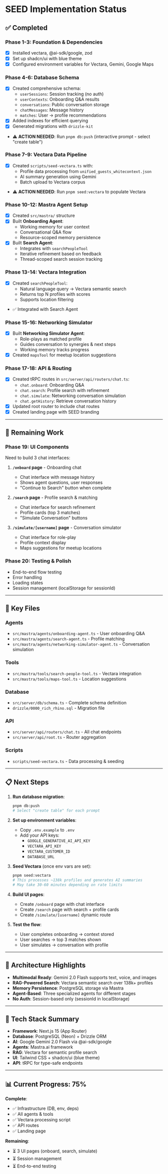 # SEED Implementation Status

## ✅ Completed

### Phase 1-3: Foundation & Dependencies
- [x] Installed vectara, @ai-sdk/google, zod
- [x] Set up shadcn/ui with blue theme
- [x] Configured environment variables for Vectara, Gemini, Google Maps

### Phase 4-6: Database Schema
- [x] Created comprehensive schema:
  - `userSessions`: Session tracking (no auth)
  - `userContexts`: Onboarding Q&A results
  - `conversations`: Public conversation storage
  - `chatMessages`: Message history
  - `matches`: User → profile recommendations
- [x] Added indexes for efficient querying
- [x] Generated migrations with `drizzle-kit`
- ⚠️  **ACTION NEEDED**: Run `pnpm db:push` (interactive prompt - select "create table")

### Phase 7-9: Vectara Data Pipeline
- [x] Created `scripts/seed-vectara.ts` with:
  - Profile data processing from `unified_guests_whitecontext.json`
  - AI summary generation using Gemini
  - Batch upload to Vectara corpus
- ⚠️  **ACTION NEEDED**: Run `pnpm seed:vectara` to populate Vectara

### Phase 10-12: Mastra Agent Setup
- [x] Created `src/mastra/` structure
- [x] Built **Onboarding Agent**:
  - Working memory for user context
  - Conversational Q&A flow
  - Resource-scoped memory persistence
- [x] Built **Search Agent**:
  - Integrates with `searchPeopleTool`
  - Iterative refinement based on feedback
  - Thread-scoped search session tracking

### Phase 13-14: Vectara Integration
- [x] Created `searchPeopleTool`:
  - Natural language query → Vectara semantic search
  - Returns top N profiles with scores
  - Supports location filtering
- ✅ Integrated with Search Agent

### Phase 15-16: Networking Simulator
- [x] Built **Networking Simulator Agent**:
  - Role-plays as matched profile
  - Guides conversation to synergies & next steps
  - Working memory tracks progress
- [x] Created `mapsTool` for meetup location suggestions

### Phase 17-18: API & Routing
- [x] Created tRPC routes in `src/server/api/routers/chat.ts`:
  - `chat.onboard`: Onboarding Q&A
  - `chat.search`: Profile search with refinement
  - `chat.simulate`: Networking conversation simulation
  - `chat.getHistory`: Retrieve conversation history
- [x] Updated root router to include chat routes
- [x] Created landing page with SEED branding

---

## 🚧 Remaining Work

### Phase 19: UI Components
Need to build 3 chat interfaces:

1. **`/onboard` page** - Onboarding chat
   - Chat interface with message history
   - Shows agent questions, user responses
   - "Continue to Search" button when complete

2. **`/search` page** - Profile search & matching
   - Chat interface for search refinement
   - Profile cards (top 3 matches)
   - "Simulate Conversation" buttons

3. **`/simulate/[username]` page** - Conversation simulator
   - Chat interface for role-play
   - Profile context display
   - Maps suggestions for meetup locations

### Phase 20: Testing & Polish
- End-to-end flow testing
- Error handling
- Loading states
- Session management (localStorage for sessionId)

---

## 🔑 Key Files

### Agents
- `src/mastra/agents/onboarding-agent.ts` - User onboarding Q&A
- `src/mastra/agents/search-agent.ts` - Profile matching
- `src/mastra/agents/networking-simulator-agent.ts` - Conversation simulation

### Tools
- `src/mastra/tools/search-people-tool.ts` - Vectara integration
- `src/mastra/tools/maps-tool.ts` - Location suggestions

### Database
- `src/server/db/schema.ts` - Complete schema definition
- `drizzle/0000_rich_rhino.sql` - Migration file

### API
- `src/server/api/routers/chat.ts` - All chat endpoints
- `src/server/api/root.ts` - Router aggregation

### Scripts
- `scripts/seed-vectara.ts` - Data processing & seeding

---

## 📋 Next Steps

1. **Run database migration**:
   ```bash
   pnpm db:push
   # Select "create table" for each prompt
   ```

2. **Set up environment variables**:
   - Copy `.env.example` to `.env`
   - Add your API keys:
     - `GOOGLE_GENERATIVE_AI_API_KEY`
     - `VECTARA_API_KEY`
     - `VECTARA_CUSTOMER_ID`
     - `DATABASE_URL`

3. **Seed Vectara** (once env vars are set):
   ```bash
   pnpm seed:vectara
   # This processes ~138k profiles and generates AI summaries
   # May take 30-60 minutes depending on rate limits
   ```

4. **Build UI pages**:
   - Create `/onboard` page with chat interface
   - Create `/search` page with search + profile cards
   - Create `/simulate/[username]` dynamic route

5. **Test the flow**:
   - User completes onboarding → context stored
   - User searches → top 3 matches shown
   - User simulates → conversation with profile

---

## 🎯 Architecture Highlights

- **Multimodal Ready**: Gemini 2.0 Flash supports text, voice, and images
- **RAG-Powered Search**: Vectara semantic search over 138k+ profiles
- **Memory Persistence**: PostgreSQL storage via Mastra
- **Agent-Based**: Three specialized agents for different stages
- **No Auth**: Session-based only (sessionId in localStorage)

---

## 🔧 Tech Stack Summary

- **Framework**: Next.js 15 (App Router)
- **Database**: PostgreSQL (Neon) + Drizzle ORM
- **AI**: Google Gemini 2.0 Flash via @ai-sdk/google
- **Agents**: Mastra.ai framework
- **RAG**: Vectara for semantic profile search
- **UI**: Tailwind CSS + shadcn/ui (blue theme)
- **API**: tRPC for type-safe endpoints

---

## 📊 Current Progress: 75%

**Complete**:
- ✅ Infrastructure (DB, env, deps)
- ✅ All agents & tools
- ✅ Vectara processing script
- ✅ API routes
- ✅ Landing page

**Remaining**:
- ⏳ 3 UI pages (onboard, search, simulate)
- ⏳ Session management
- ⏳ End-to-end testing
